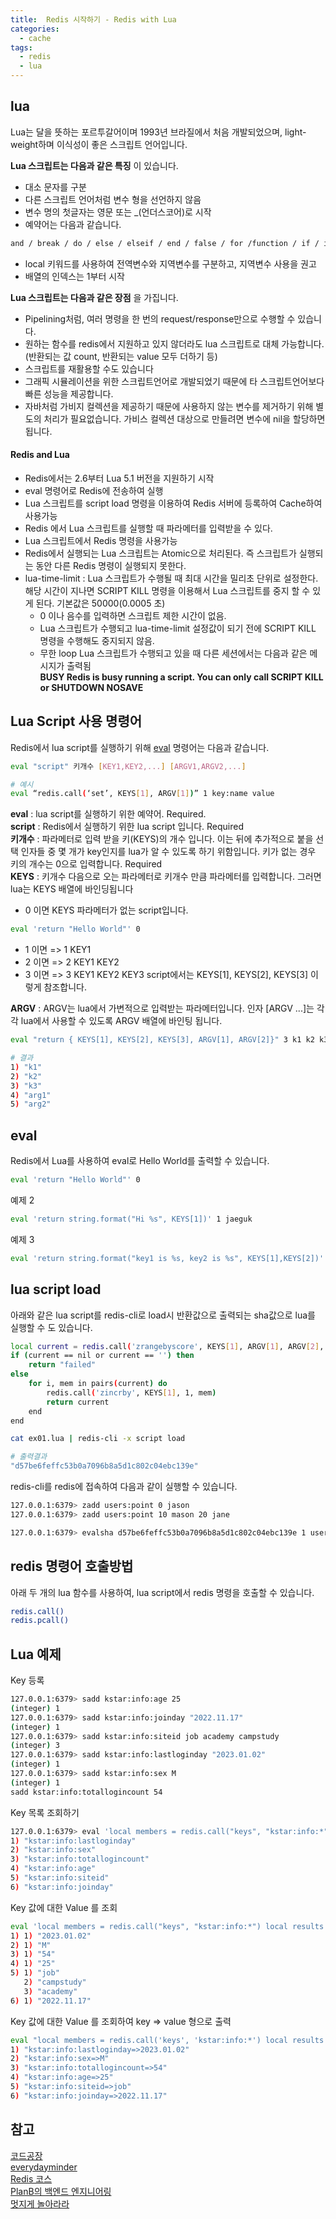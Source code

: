 ```yaml
---
title:  Redis 시작하기 - Redis with Lua
categories:
  - cache 
tags:
  - redis
  - lua
---
```

## lua
Lua는 달을 뜻하는 포르투갈어이며 1993년 브라질에서 처음 개발되었으며, light-weight하며 이식성이 좋은 스크립트 언어입니다.

__Lua 스크립트는 다음과 같은 특징__ 이 있습니다.
* 대소 문자를 구분
* 다른 스크립트 언어처럼 변수 형을 선언하지 않음 
* 변수 명의 첫글자는 영문 또는 _(언더스코어)로 시작 
* 예약어는 다음과 같습니다.
```bash
and / break / do / else / elseif / end / false / for /function / if / in / local / nil / not / or / repeat / then / true /until / while 
```
* local 키워드를 사용하여 전역변수와 지역변수를 구분하고, 지역변수 사용을 권고
* 배열의 인덱스는 1부터 시작 

__Lua 스크립트는 다음과 같은 장점__ 을 가집니다.

* Pipelining처럼, 여러 명령을 한 번의 request/response만으로 수행할 수 있습니다.
* 원하는 함수를 redis에서 지원하고 있지 않더라도 lua 스크립트로 대체 가능합니다.(반환되는 값 count, 반환되는 value 모두 더하기 등)
* 스크립트를 재활용할 수도 있습니다
* 그래픽 시뮬레이션을 위한 스크립트언어로 개발되었기 때문에 타 스크립트언어보다 빠른 성능을 제공합니다.
* 자바처럼 가비지 컬렉션을 제공하기 때문에 사용하지 않는 변수를 제거하기 위해 별도의 처리가 필요없습니다. 가비스 컬렉션 대상으로 만들려면 변수에 nil을 할당하면 됩니다. 

#### Redis and Lua
* Redis에서는 2.6부터 Lua 5.1 버전을 지원하기 시작
* eval 명령어로 Redis에 전송하여 실행 
* Lua 스크립트를 script load 명령을 이용하여 Redis 서버에 등록하여 Cache하여 사용가능
* Redis 에서 Lua 스크립트를 실행할 때 파라메터를 입력받을 수 있다.
* Lua 스크립트에서 Redis 명령을 사용가능 
* Redis에서 실행되는 Lua 스크립트는 Atomic으로 처리된다. 즉 스크립트가 실행되는 동안 다른 Redis 명령이 실행되지 못한다.
* lua-time-limit : Lua 스크립트가 수행될 때 최대 시간을 밀리초 단위로 설정한다. 해당 시간이 지나면 SCRIPT KILL 명령을 이용해서 Lua 스크립트를 중지 할 수 있게 된다. 기본값은  50000(0.0005 초)
  * 0 이나 음수를 입력하면 스크립트 제한 시간이 없음.  
  * Lua 스크립트가 수행되고 lua-time-limit 설정값이 되기 전에 SCRIPT KILL 명령을 수행해도 중지되지 않음.  
  * 무한 loop Lua 스크립트가 수행되고 있을 때 다른 세션에서는 다음과 같은 메시지가 출력됨   
  __BUSY Redis is busy running a script. You can only call SCRIPT KILL or SHUTDOWN NOSAVE__



## Lua Script 사용 명령어
Redis에서 lua script를 실행하기 위해 [eval](https://redis.io/commands/eval/) 명령어는 다음과 같습니다.
```bash
eval "script" 키개수 [KEY1,KEY2,...] [ARGV1,ARGV2,...]

# 예시
eval “redis.call(‘set’, KEYS[1], ARGV[1])” 1 key:name value
```
__eval__ : lua script를 실행하기 위한 예약어. Required.  
__script__ : Redis에서 실행하기 위한 lua script 입니다. Required  
__키개수__ : 파라메터로 입력 받을 키(KEYS)의 개수 입니다. 이는 뒤에 추가적으로 붙을 선택 인자들 중 몇 개가 key인지를 lua가 알 수 있도록 하기 위함입니다. 키가 없는 경우 키의 개수는 0으로 입력합니다. Required  
__KEYS__ : 키개수 다음으로 오는 파라메터로 키개수 만큼 파라메터를 입력합니다. 그러면 lua는 KEYS 배열에 바인딩됩니다 

* 0 이면  KEYS 파라메터가 없는 script입니다.
```bash
eval 'return "Hello World"' 0
```
* 1 이면  => 1 KEY1
* 2 이면  => 2 KEY1 KEY2
* 3 이면  => 3 KEY1 KEY2 KEY3
script에서는 KEYS[1], KEYS[2], KEYS[3]  이렇게 참조합니다.  

__ARGV__ : ARGV는 lua에서 가변적으로 입력받는 파라메터입니다. 인자 [ARGV ...]는 각각 lua에서 사용할 수 있도록 ARGV 배열에 바인팅 됩니다.  

```bash
eval "return { KEYS[1], KEYS[2], KEYS[3], ARGV[1], ARGV[2]}" 3 k1 k2 k3 arg1 arg2

# 결과
1) "k1" 
2) "k2"
3) "k3"
4) "arg1"
5) "arg2"
```
## eval 
Redis에서 Lua를 사용하여 eval로 Hello World를 출력할 수 있습니다.
```bash
eval 'return "Hello World"' 0
```

예제 2
```bash
eval 'return string.format("Hi %s", KEYS[1])' 1 jaeguk
```

예제 3
```bash
eval 'return string.format("key1 is %s, key2 is %s", KEYS[1],KEYS[2])' 2 age score
```
## lua script load
아래와 같은 lua script를 redis-cli로 load시 반환값으로 출력되는 sha값으로 lua를 실행할 수 도 있습니다.
```bash
local current = redis.call('zrangebyscore', KEYS[1], ARGV[1], ARGV[2], 'LIMIT', ARGV[3], ARGV[4])
if (current == nil or current == '') then
    return "failed"
else
    for i, mem in pairs(current) do
        redis.call('zincrby', KEYS[1], 1, mem)
        return current
    end
end
```

```bash
cat ex01.lua | redis-cli -x script load

# 출력결과
"d57be6feffc53b0a7096b8a5d1c802c04ebc139e"

```
redis-cli를 redis에 접속하여 다음과 같이 실행할 수 있습니다.
```bash
127.0.0.1:6379> zadd users:point 0 jason
127.0.0.1:6379> zadd users:point 10 mason 20 jane

127.0.0.1:6379> evalsha d57be6feffc53b0a7096b8a5d1c802c04ebc139e 1 users:point -inf inf 0
```

## redis 명령어 호출방법
아래 두 개의 lua 함수를 사용하여, lua script에서 redis 명령을 호출할 수 있습니다.
```bash
redis.call()
redis.pcall()
```

## Lua 예제 
Key 등록 
```bash
127.0.0.1:6379> sadd kstar:info:age 25
(integer) 1
127.0.0.1:6379> sadd kstar:info:joinday "2022.11.17"
(integer) 1
127.0.0.1:6379> sadd kstar:info:siteid job academy campstudy
(integer) 3
127.0.0.1:6379> sadd kstar:info:lastloginday "2023.01.02"
(integer) 1
127.0.0.1:6379> sadd kstar:info:sex M
(integer) 1
sadd kstar:info:totallogincount 54
```
Key 목록 조회하기
```bash
127.0.0.1:6379> eval 'local members = redis.call("keys", "kstar:info:*") local results = {} for index,key in ipairs(members) do results[index] = key end return results'  0
1) "kstar:info:lastloginday"
2) "kstar:info:sex"
3) "kstar:info:totallogincount"
4) "kstar:info:age"
5) "kstar:info:siteid"
6) "kstar:info:joinday"
```

Key 값에 대한 Value 를 조회
```bash
eval 'local members = redis.call("keys", "kstar:info:*") local results = {} for index,key in ipairs(members) do results[index] = redis.call("smembers", key) end return results ' 0
1) 1) "2023.01.02"
2) 1) "M"
3) 1) "54"
4) 1) "25"
5) 1) "job"
   2) "campstudy"
   3) "academy"
6) 1) "2022.11.17"
```
Key 값에 대한 Value 를 조회하여 key => value 형으로 출력
```bash
eval "local members = redis.call('keys', 'kstar:info:*') local results = {} for index, key in ipairs(members) do results[index] = key ..'=>'.. unpack(redis.call('smembers', key)) end return results " 0
1) "kstar:info:lastloginday=>2023.01.02"
2) "kstar:info:sex=>M"
3) "kstar:info:totallogincount=>54"
4) "kstar:info:age=>25"
5) "kstar:info:siteid=>job"
6) "kstar:info:joinday=>2022.11.17"
```
## 참고
[코드공장](https://code-factory.tistory.com/13)  
[everydayminder](https://luran.me/381)  
[Redis 코스](http://www.w3big.com/ko/redis/sorted-sets-zrangebyscore.html#gsc.tab=0)  
[PlanB의 백엔드 엔지니어링](https://planbs.tistory.com/entry/Redis-Eval)  
[멋지게 놀아라라](https://bstar36.tistory.com/category/%EA%B8%B0%ED%83%80%20DBMS/Redis?page=5)  